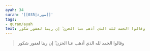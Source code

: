 ```yaml
---
ayah: 34
surah: '[[035|سورة]]'
tags:
- quran/ayah
text: وقالوا الحمد لله الذي أذهب عنا الحزن ۖ إن ربنا لغفور شكور
---
```

> وقالوا الحمد لله الذي أذهب عنا الحزن ۖ إن ربنا لغفور شكور
